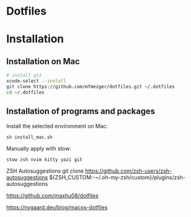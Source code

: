 # Dotfiles

# Installation

## Installation on Mac
```bash
# install git
xcode-select --install
git clone https://github.com/mfmezger/dotfiles.git ~/.dotfiles
cd ~/.dotfiles
```

## Installation of programs and packages
Install the selected environment on Mac:
```
sh install_mac.sh
```



Manually apply with stow:

```
stow zsh nvim kitty yazi git
```



ZSH Autosuggestions
git clone https://github.com/zsh-users/zsh-autosuggestions ${ZSH_CUSTOM:-~/.oh-my-zsh/custom}/plugins/zsh-autosuggestions


https://github.com/maxhu08/dotfiles

https://nygaard.dev/blog/macos-dotfiles
